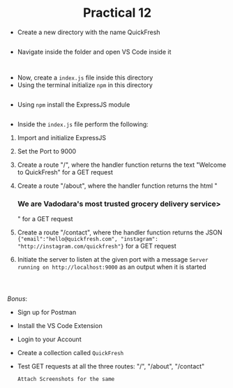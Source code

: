 <h1 align = "center">Practical 12</h1>

- Create a new directory with the name QuickFresh
  ```
  
  ```
- Navigate inside the folder and open VS Code inside it
  ```
    
  ```
- Now, create a `index.js` file inside this directory
- Using the terminal initialize `npm` in this directory
  ```
  
  ```
- Using `npm` install the ExpressJS module
  ```
  
  ```
- Inside the `index.js` file perform the following:

1) Import and initialize ExpressJS
2) Set the Port to 9000
3) Create a route "/", where the handler function returns the text "Welcome to QuickFresh" for a GET request
4) Create a route "/about", where the handler function returns the html "<h3>We are Vadodara's most trusted grocery delivery service></h3>" for a GET request
5) Create a route "/contact", where the handler function returns the JSON `{"email":"hello@quickfresh.com", "instagram": "http://instagram.com/quickfresh"}` for a GET request
6) Initiate the server to listen at the given port with a message `Server running on http://localhost:9000` as an output when it is started

    ```
    
    
    
    ```


*Bonus*:
- Sign up for Postman
- Install the VS Code Extension
- Login to your Account
- Create a collection called `QuickFresh`
- Test GET requests at all the three routes: "/", "/about", "/contact"

    ```
    Attach Screenshots for the same
    ```







